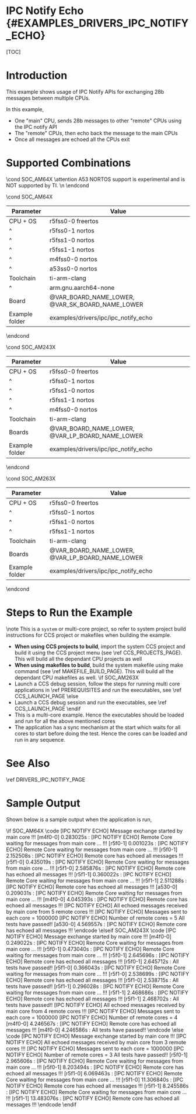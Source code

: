 # IPC Notify Echo {#EXAMPLES_DRIVERS_IPC_NOTIFY_ECHO}

[TOC]

# Introduction

This example shows usage of IPC Notify APIs for exchanging 28b messages between multiple CPUs.

In this example,
- One "main" CPU, sends 28b messages to other "remote" CPUs using the IPC notify API
- The "remote" CPUs, then echo back the message to the main CPUs
- Once all messages are echoed all the CPUs exit

# Supported Combinations

\cond SOC_AM64X
\attention A53 NORTOS support is experimental and is NOT supported by TI. \n
\endcond

\cond SOC_AM64X

 Parameter      | Value
 ---------------|-----------
 CPU + OS       | r5fss0-0 freertos
 ^              | r5fss0-1 nortos
 ^              | r5fss1-0 nortos
 ^              | r5fss1-1 nortos
 ^              | m4fss0-0 nortos
 ^              | a53ss0-0 nortos
 Toolchain      | ti-arm-clang
 ^              | arm.gnu.aarch64-none
 Board          | @VAR_BOARD_NAME_LOWER, @VAR_SK_BOARD_NAME_LOWER
 Example folder | examples/drivers/ipc/ipc_notify_echo

\endcond

\cond SOC_AM243X

 Parameter      | Value
 ---------------|-----------
 CPU + OS       | r5fss0-0 freertos
 ^              | r5fss0-1 nortos
 ^              | r5fss1-0 nortos
 ^              | r5fss1-1 nortos
 ^              | m4fss0-0 nortos
 Toolchain      | ti-arm-clang
 Boards         | @VAR_BOARD_NAME_LOWER, @VAR_LP_BOARD_NAME_LOWER
 Example folder | examples/drivers/ipc/ipc_notify_echo

\endcond

\cond SOC_AM263X

 Parameter      | Value
 ---------------|-----------
 CPU + OS       | r5fss0-0 freertos
 ^              | r5fss0-1 nortos
 ^              | r5fss1-0 nortos
 ^              | r5fss1-1 nortos
 Toolchain      | ti-arm-clang
 Boards         | @VAR_BOARD_NAME_LOWER, @VAR_LP_BOARD_NAME_LOWER
 Example folder | examples/drivers/ipc/ipc_notify_echo

\endcond

# Steps to Run the Example

\note This is a `system` or multi-core project, so refer to system project build instructions for CCS project or makefiles when building the example.

- **When using CCS projects to build**, import the system CCS project
  and build it using the CCS project menu (see \ref CCS_PROJECTS_PAGE). This will build all the dependant CPU projects as well
- **When using makefiles to build**, build the system makefile using
  make command (see \ref MAKEFILE_BUILD_PAGE). This will build all the dependant CPU makefiles as well.
\if SOC_AM263X
- Launch a CCS debug session, follow the steps for running multi core applications in \ref PREREQUISITES and run the executables, see \ref CCS_LAUNCH_PAGE
\else
- Launch a CCS debug session and run the executables, see \ref CCS_LAUNCH_PAGE
\endif
- This is a multi-core example. Hence the executables should be loaded and run for all the above mentioned cores
- The application has a sync mechanism at the start which waits for all cores to start before doing the test. Hence the cores can be loaded and run in any sequence.

# See Also

\ref DRIVERS_IPC_NOTIFY_PAGE

# Sample Output

Shown below is a sample output when the application is run,

\if SOC_AM64X
\code
[IPC NOTIFY ECHO] Message exchange started by main core !!!
[m4f0-0]     0.283025s : [IPC NOTIFY ECHO] Remote Core waiting for messages from main core ... !!!
[r5f0-1]     0.001023s : [IPC NOTIFY ECHO] Remote Core waiting for messages from main core ... !!!
[r5f0-1]     2.152508s : [IPC NOTIFY ECHO] Remote core has echoed all messages !!!
[r5f1-0]     0.435019s : [IPC NOTIFY ECHO] Remote Core waiting for messages from main core ... !!!
[r5f1-0]     2.585876s : [IPC NOTIFY ECHO] Remote core has echoed all messages !!!
[r5f1-1]     0.360022s : [IPC NOTIFY ECHO] Remote Core waiting for messages from main core ... !!!
[r5f1-1]     2.511288s : [IPC NOTIFY ECHO] Remote core has echoed all messages !!!
[a530-0]     0.209031s : [IPC NOTIFY ECHO] Remote Core waiting for messages from main core ... !!!
[m4f0-0]     4.045393s : [IPC NOTIFY ECHO] Remote core has echoed all messages !!!
[IPC NOTIFY ECHO] All echoed messages received by main core from 5 remote cores !!!
[IPC NOTIFY ECHO] Messages sent to each core = 1000000
[IPC NOTIFY ECHO] Number of remote cores = 5
All tests have passed!!
[a530-0]     4.569557s : [IPC NOTIFY ECHO] Remote core has echoed all messages !!!
\endcode
\elseif SOC_AM243X
\code
[IPC NOTIFY ECHO] Message exchange started by main core !!!
[m4f0-0]     0.249022s : [IPC NOTIFY ECHO] Remote Core waiting for messages from main core ... !!!
[r5f0-1]     0.473040s : [IPC NOTIFY ECHO] Remote Core waiting for messages from main core ... !!!
[r5f0-1]     2.645696s : [IPC NOTIFY ECHO] Remote core has echoed all messages !!!
[r5f0-1]     2.645712s : All tests have passed!!
[r5f1-0]     0.366043s : [IPC NOTIFY ECHO] Remote Core waiting for messages from main core ... !!!
[r5f1-0]     2.538699s : [IPC NOTIFY ECHO] Remote core has echoed all messages !!!
[r5f1-0]     2.538715s : All tests have passed!!
[r5f1-1]     0.296028s : [IPC NOTIFY ECHO] Remote Core waiting for messages from main core ... !!!
[r5f1-1]     2.468686s : [IPC NOTIFY ECHO] Remote core has echoed all messages !!!
[r5f1-1]     2.468702s : All tests have passed!!
[IPC NOTIFY ECHO] All echoed messages received by main core from 4 remote cores !!!
[IPC NOTIFY ECHO] Messages sent to each core = 1000000
[IPC NOTIFY ECHO] Number of remote cores = 4
[m4f0-0]     4.246567s : [IPC NOTIFY ECHO] Remote core has echoed all messages !!!
[m4f0-0]     4.246586s : All tests have passed!!
\endcode
\else
\code
[IPC NOTIFY ECHO] Message exchange started by main core !!!
[IPC NOTIFY ECHO] All echoed messages received by main core from 3 remote cores !!!
[IPC NOTIFY ECHO] Messages sent to each core = 1000000
[IPC NOTIFY ECHO] Number of remote cores = 3
All tests have passed!!
[r5f0-1]     2.965606s : [IPC NOTIFY ECHO] Remote Core waiting for messages from main core ... !!!
[r5f0-1]     8.203494s : [IPC NOTIFY ECHO] Remote core has echoed all messages !!!
[r5f1-0]     6.069463s : [IPC NOTIFY ECHO] Remote Core waiting for messages from main core ... !!!
[r5f1-0]    11.306840s : [IPC NOTIFY ECHO] Remote core has echoed all messages !!!
[r5f1-1]     8.245586s : [IPC NOTIFY ECHO] Remote Core waiting for messages from main core ... !!!
[r5f1-1]    13.483076s : [IPC NOTIFY ECHO] Remote core has echoed all messages !!!
\endcode
\endif
